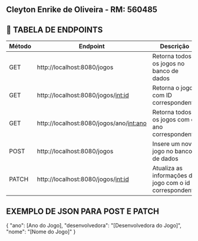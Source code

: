 ## Cleyton Enrike de Oliveira - RM: 560485

## 🔌 TABELA DE ENDPOINTS

| Método   | Endpoint                                                             | Descrição                                               |
|----------|----------------------------------------------------------------------|---------------------------------------------------------|
| GET      | http://localhost:8080/jogos                                          | Retorna todos os jogos no banco de dados                |
| GET      | http://localhost:8080/jogos/<int:id>                                 | Retorna o jogo com ID correspondente                    |
| GET      | http://localhost:8080/jogos/ano/<int:ano>                            | Retorna todos os jogos com o ano correspondente         |
| POST     | http://localhost:8080/jogos                                          | Insere um novo jogo no banco de dados                   |
| PATCH    | http://localhost:8080/jogos/<int:id>                                 | Atualiza as informações do jogo com o id correspondente |


## EXEMPLO DE JSON PARA POST E PATCH

{
    "ano": [Ano do Jogo],
    "desenvolvedora": "[Desenvolvedora do Jogo]",
    "nome": "[Nome do Jogo]"
}